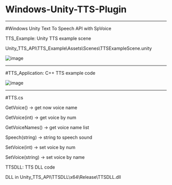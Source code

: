 # Windows-Unity-TTS-Plugin


<hr>


#Windows Unity Text To Speech API with SpVoice

TTS_Example: Unity TTS example scene

Unity_TTS_API\TTS_Example\Assets\Scenes\TTSExampleScene.unity

![image](https://user-images.githubusercontent.com/86466517/126476917-ad189f21-09b5-4ab4-8c1d-e5a46e73c4a0.png)


<hr>


#TTS_Application: C++ TTS example code

![image](https://user-images.githubusercontent.com/86466517/126476893-bc7088ac-65da-4954-802c-29d3554c6f98.png)


<hr>


#TTS.cs

GetVoice()
  -> get now voice name
 
GetVoice(int)
  -> get voice by num
 
GetVoiceNames()
  -> get voice name list

Speech(string)
  -> string to speech sound
  
SetVoice(int)
  -> set voice by num
  
SetVoice(string)
  -> set voice by name

TTSDLL: TTS DLL code

DLL in Unity_TTS_API\TTSDLL\x64\Release\TTSDLL.dll


